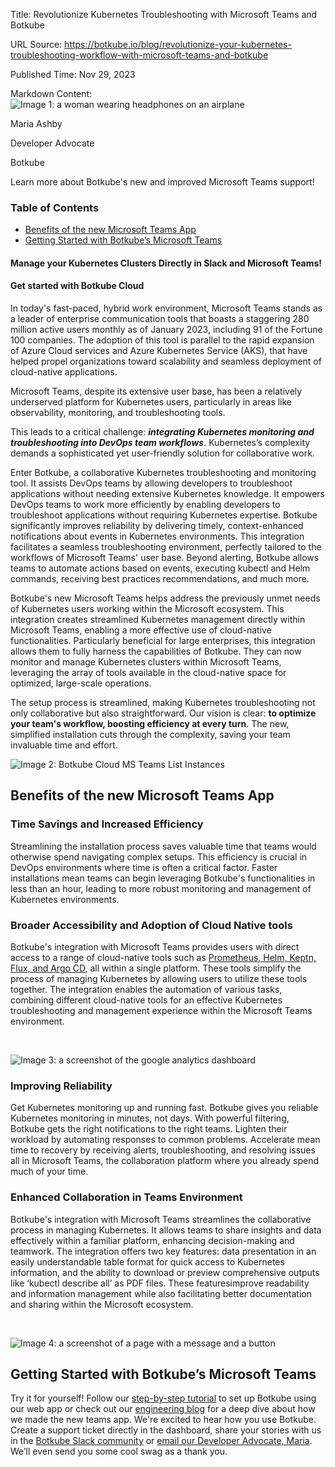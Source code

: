 Title: Revolutionize Kubernetes Troubleshooting with Microsoft Teams and Botkube

URL Source: https://botkube.io/blog/revolutionize-your-kubernetes-troubleshooting-workflow-with-microsoft-teams-and-botkube

Published Time: Nov 29, 2023

Markdown Content:
![Image 1: a woman wearing headphones on an airplane](https://assets-global.website-files.com/634fabb21508d6c9db9bc46f/6408ed63e5b48fed17e54625_SE6Pjp9PW9TaOwePHJXRaxaLQgYdT2HX_5PYASmvIx8.jpeg)

Maria Ashby

Developer Advocate

Botkube

Learn more about Botkube's new and improved Microsoft Teams support!

### Table of Contents

*   [Benefits of the new Microsoft Teams App](#benefits-of-the-new-microsoft-teams-app-)
*   [Getting Started with Botkube’s Microsoft Teams](#getting-started-with-botkube-s-microsoft-teams)

#### Manage your Kubernetes Clusters Directly in Slack and Microsoft Teams!

#### Get started with Botkube Cloud

In today's fast-paced, hybrid work environment, Microsoft Teams stands as a leader of enterprise communication tools that boasts a staggering 280 million active users monthly as of January 2023, including 91 of the Fortune 100 companies. The adoption of this tool is parallel to the rapid expansion of Azure Cloud services and Azure Kubernetes Service (AKS), that have helped propel organizations toward scalability and seamless deployment of cloud-native applications.

Microsoft Teams, despite its extensive user base, has been a relatively underserved platform for Kubernetes users, particularly in areas like observability, monitoring, and troubleshooting tools.

This leads to a critical challenge: **_integrating Kubernetes monitoring and troubleshooting into DevOps team workflows_**. Kubernetes’s complexity demands a sophisticated yet user-friendly solution for collaborative work.

Enter Botkube, a collaborative Kubernetes troubleshooting and monitoring tool. It assists DevOps teams by allowing developers to troubleshoot applications without needing extensive Kubernetes knowledge. It empowers DevOps teams to work more efficiently by enabling developers to troubleshoot applications without requiring Kubernetes expertise. Botkube significantly improves reliability by delivering timely, context-enhanced notifications about events in Kubernetes environments. This integration facilitates a seamless troubleshooting environment, perfectly tailored to the workflows of Microsoft Teams' user base. Beyond alerting, Botkube allows teams to automate actions based on events, executing kubectl and Helm commands, receiving best practices recommendations, and much more.

Botkube's new Microsoft Teams helps address the previously unmet needs of Kubernetes users working within the Microsoft ecosystem. This integration creates streamlined Kubernetes management directly within Microsoft Teams, enabling a more effective use of cloud-native functionalities. Particularly beneficial for large enterprises, this integration allows them to fully harness the capabilities of Botkube. They can now monitor and manage Kubernetes clusters within Microsoft Teams, leveraging the array of tools available in the cloud-native space for optimized, large-scale operations.

The setup process is streamlined, making Kubernetes troubleshooting not only collaborative but also straightforward. Our vision is clear: **to optimize your team's workflow, boosting efficiency at every turn**. The new, simplified installation cuts through the complexity, saving your team invaluable time and effort.

![Image 2: Botkube Cloud MS Teams List Instances](https://assets-global.website-files.com/634fabb21508d6c9db9bc46f/656a220f7060426086a6dbd9_cloud_teams_list_instances-0079ca8c5f306a230342b447ef8f31cb.png)

Benefits of the new Microsoft Teams App
---------------------------------------

### Time Savings and Increased Efficiency

Streamlining the installation process saves valuable time that teams would otherwise spend navigating complex setups. This efficiency is crucial in DevOps environments where time is often a critical factor. Faster installations mean teams can begin leveraging Botkube's functionalities in less than an hour, leading to more robust monitoring and management of Kubernetes environments.

### Broader Accessibility and Adoption of Cloud Native tools

Botkube's integration with Microsoft Teams provides users with direct access to a range of cloud-native tools such as [Prometheus, Helm, Keptn, Flux, and Argo CD](http://botkube.io/integrations), all within a single platform. These tools simplify the process of managing Kubernetes by allowing users to utilize these tools together. The integration enables the automation of various tasks, combining different cloud-native tools for an effective Kubernetes troubleshooting and management experience within the Microsoft Teams environment.

‍

![Image 3: a screenshot of the google analytics dashboard](https://assets-global.website-files.com/634fabb21508d6c9db9bc46f/6567879667dde77a83a5861b_p-Naa0ZdnovPq_SSVldIS1NhIah6tTIxeofzBX1tOEUJL7dmMubUhdobLqieWsTnIDdatibAbRqNC7dkwN_xYIje3QqjqgDWHO49bMbAkwBIyCtTM2h5gAbhBVBh1OJavuANnxvvOxS4Z5l_OLumnzI.png)

### Improving Reliability

Get Kubernetes monitoring up and running fast. Botkube gives you reliable Kubernetes monitoring in minutes, not days. With powerful filtering, Botkube gets the right notifications to the right teams. Lighten their workload by automating responses to common problems. Accelerate mean time to recovery by receiving alerts, troubleshooting, and resolving issues all in Microsoft Teams, the collaboration platform where you already spend much of your time.

### Enhanced Collaboration in Teams Environment

Botkube's integration with Microsoft Teams streamlines the collaborative process in managing Kubernetes. It allows teams to share insights and data effectively within a familiar platform, enhancing decision-making and teamwork. The integration offers two key features: data presentation in an easily understandable table format for quick access to Kubernetes information, and the ability to download or preview comprehensive outputs like ‘kubectl describe all’ as PDF files. These featuresimprove readability and information management while also facilitating better documentation and sharing within the Microsoft ecosystem.

‍

![Image 4: a screenshot of a page with a message and a button](https://assets-global.website-files.com/634fabb21508d6c9db9bc46f/65678794b1beb119ed7c14c8_t7Oj6aNKqMZhSXW1SgyrrWxobf3im5J0ypr0E0_DuJfBxrGmbemFqH02ZCBWIhQiDoPKnmR_UR5VeMNUrf4Fgcn89JSWMLkWZgBBDvR7_iEZ-_UDxC0gvdTlFWpJgeH4Z2ffYMywev5vyMhP3xIkMPg.png)

Getting Started with Botkube’s Microsoft Teams
----------------------------------------------

Try it for yourself! Follow our [step-by-step tutorial](https://botkube.io/blog/maximize-your-devops-teams-efficiency-with-botkube-and-microsoft-teams) to set up Botkube using our web app or check out our [engineering blog](http://botkube.io/blog/microsoft-teams-integration-for-botkube-a-technical-journey) for a deep dive about how we made the new teams app. We're excited to hear how you use Botkube. Create a support ticket directly in the dashboard, share your stories with us in the [Botkube Slack community](https://join.botkube.io/) or [email our Developer Advocate, Maria](http://maria@kubeshop.io/). We’ll even send you some cool swag as a thank you.
